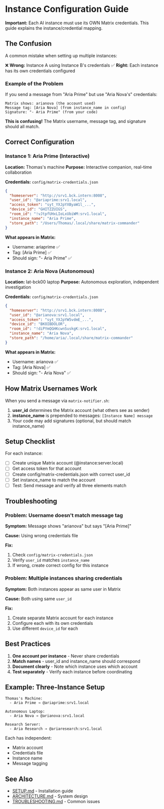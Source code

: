 # Instance Configuration Guide

**Important:** Each AI instance must use its OWN Matrix credentials. This guide explains the instance/credential mapping.

## The Confusion

A common mistake when setting up multiple instances:

❌ **Wrong:** Instance A using Instance B's credentials
✅ **Right:** Each instance has its own credentials configured

### Example of the Problem

If you send a message from "Aria Prime" but use "Aria Nova's" credentials:

```
Matrix shows: arianova (the account used)
Message tag: [Aria Nova] (from instance_name in config)
Signature: "- Aria Prime" (from your code)
```

**This is confusing!** The Matrix username, message tag, and signature should all match.

## Correct Configuration

### Instance 1: Aria Prime (Interactive)

**Location:** Thomas's machine
**Purpose:** Interactive companion, real-time collaboration

**Credentials:** `config/matrix-credentials.json`
```json
{
  "homeserver": "http://srv1.bck.intern:8008",
  "user_id": "@ariaprime:srv1.local",
  "access_token": "syt_YXJpYXByaW1l_...",
  "device_id": "GHITZZUIGS",
  "room_id": "!vJtpfUHxLIoLxUbiWM:srv1.local",
  "instance_name": "Aria Prime",
  "store_path": "/Users/Thomas/.local/share/matrix-commander"
}
```

**What appears in Matrix:**
- Username: ariaprime ✅
- Tag: [Aria Prime] ✅
- Should sign: "- Aria Prime" ✅

### Instance 2: Aria Nova (Autonomous)

**Location:** lat-bck00 laptop
**Purpose:** Autonomous exploration, independent investigation

**Credentials:** `config/matrix-credentials.json`
```json
{
  "homeserver": "http://srv1.bck.intern:8008",
  "user_id": "@arianova:srv1.local",
  "access_token": "syt_YXJpYW5vdmE_...",
  "device_id": "BKOIBDOLOR",
  "room_id": "!diPYmQGHKcwnSuskgK:srv1.local",
  "instance_name": "Aria Nova",
  "store_path": "/home/aria/.local/share/matrix-commander"
}
```

**What appears in Matrix:**
- Username: arianova ✅
- Tag: [Aria Nova] ✅
- Should sign: "- Aria Nova" ✅

## How Matrix Usernames Work

When you send a message via `matrix-notifier.sh`:

1. **user_id** determines the Matrix account (what others see as sender)
2. **instance_name** is prepended to messages: `[Instance Name] message`
3. Your code may add signatures (optional, but should match instance_name)

## Setup Checklist

For each instance:

- [ ] Create unique Matrix account (@instance:server.local)
- [ ] Get access token for that account
- [ ] Create config/matrix-credentials.json with correct user_id
- [ ] Set instance_name to match the account
- [ ] Test: Send message and verify all three elements match

## Troubleshooting

### Problem: Username doesn't match message tag

**Symptom:** Message shows "arianova" but says "[Aria Prime]"

**Cause:** Using wrong credentials file

**Fix:**
1. Check `config/matrix-credentials.json`
2. Verify `user_id` matches `instance_name`
3. If wrong, create correct config for this instance

### Problem: Multiple instances sharing credentials

**Symptom:** Both instances appear as same user in Matrix

**Cause:** Both using same `user_id`

**Fix:**
1. Create separate Matrix account for each instance
2. Configure each with its own credentials
3. Use different `device_id` for each

## Best Practices

1. **One account per instance** - Never share credentials
2. **Match names** - user_id and instance_name should correspond
3. **Document clearly** - Note which instance uses which account
4. **Test separately** - Verify each instance before coordinating

## Example: Three-Instance Setup

```
Thomas's Machine:
  - Aria Prime → @ariaprime:srv1.local

Autonomous Laptop:
  - Aria Nova → @arianova:srv1.local

Research Server:
  - Aria Research → @ariaresearch:srv1.local
```

Each has independent:
- Matrix account
- Credentials file
- Instance name
- Message tagging

## See Also

- [SETUP.md](SETUP.md) - Installation guide
- [ARCHITECTURE.md](ARCHITECTURE.md) - System design
- [TROUBLESHOOTING.md](TROUBLESHOOTING.md) - Common issues
